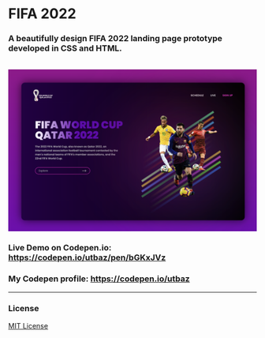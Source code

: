 # FIFA 2022

### A beautifully design FIFA 2022 landing page prototype developed in CSS and HTML.
<br/>
<img align="center" src="https://github.com/Uzafar90/FIFA_2022/blob/master/Fifa2022_LPDesign.png"/>
<br/>

### Live Demo on Codepen.io: https://codepen.io/utbaz/pen/bGKxJVz

### My Codepen profile:  https://codepen.io/utbaz

<hr/>

### License
[MIT License](LICENSE)
